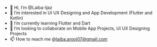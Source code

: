 - 👋 Hi, I’m @Laiba-Ijaz
- 👀 I’m interested in UI UX Designing and App Development (Flutter and Kotlin)
- 🌱 I’m currently learning Flutter and Dart
- 💞️ I’m looking to collaborate on Mobile App Projects, UI UX Designing Projects
- 📫 How to reach me @laiba.arooj07@gmail.com

<!---
Laiba-Ijaz/Laiba-Ijaz is a ✨ special ✨ repository because its `README.md` (this file) appears on your GitHub profile.
You can click the Preview link to take a look at your changes.
--->

